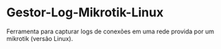 # Gestor-Log-Mikrotik-Linux
Ferramenta para capturar logs de conexões em uma rede provida por um mikrotik (versão Linux).
